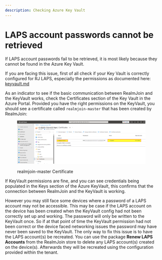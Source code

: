 ```yaml
---
description: Checking Azure Key Vault
---
```


# LAPS account passwords cannot be retrieved

If LAPS account passwords fail to be retrieved, it is most likely because they cannot be found in the Azure Key Vault.

If you are facing this issue, first of all check if your Key Vault is correctly configured for RJ LAPS, especially the permissions as documented here: [keyvault.md](../../../realmjoin-agent/realmjoin-client/local-admin-password-solution-laps/keyvault.md "mention")



As an indicator to see if the basic communication between RealmJoin and the KeyVault works, check the Certificates section of the Key Vault in the Azure Portal. Provided you have the right permissions on the KeyVault, you should see a certificate called `realmjoin-master` that has been created by RealmJoin:

<figure><img src="../../../.gitbook/assets/image (306).png" alt=""><figcaption><p>realmjoin-master Certificate</p></figcaption></figure>



If KeyVault permissions are fine, and you can see credentials being populated in the Keys section of the Azure KeyVault, this confirms that the connection between RealmJoin and the KeyVault is working.

However you may still face some devices where a password of a LAPS account may not be accessible. This may be case if the LAPS account on the device has been created when the KeyVault config had not been correctly set up and working. The password will only be written to the KeyVault once. So if at that point of time the KeyVault permission had not been correct or  the device faced networking issues the password may have never been saved to the KeyVault. The only way to fix this issue is to have the LAPS account(s) be recreated. You can use the package **Renew LAPS Accounts** from the RealmJoin store to delete any LAPS account(s) created on the device(s). Afterwards they will be recreated using the configuration provided within the tenant.





